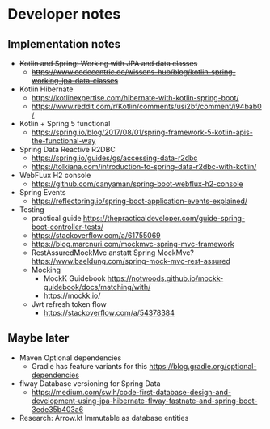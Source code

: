 # Developer notes

## Implementation notes

- ~~Kotlin and Spring: Working with JPA and data classes~~
  - ~~https://www.codecentric.de/wissens-hub/blog/kotlin-spring-working-jpa-data-classes~~
- Kotlin Hibernate
  - https://kotlinexpertise.com/hibernate-with-kotlin-spring-boot/
  - https://www.reddit.com/r/Kotlin/comments/usi2bf/comment/i94bab0/
- Kotlin + Spring 5 functional
  - https://spring.io/blog/2017/08/01/spring-framework-5-kotlin-apis-the-functional-way
- Spring Data Reactive R2DBC
  - https://spring.io/guides/gs/accessing-data-r2dbc
  - https://tolkiana.com/introduction-to-spring-data-r2dbc-with-kotlin/
- WebFLux H2 console
  - https://github.com/canyaman/spring-boot-webflux-h2-console
- Spring Events
  - https://reflectoring.io/spring-boot-application-events-explained/
- Testing
  - practical guide https://thepracticaldeveloper.com/guide-spring-boot-controller-tests/
  - https://stackoverflow.com/a/61755069
  - https://blog.marcnuri.com/mockmvc-spring-mvc-framework
  - RestAssuredMockMvc anstatt Spring MockMvc? https://www.baeldung.com/spring-mock-mvc-rest-assured
  - Mocking
    - MockK Guidebook https://notwoods.github.io/mockk-guidebook/docs/matching/with/
    - https://mockk.io/
  - Jwt refresh token flow
    - https://stackoverflow.com/a/54378384

## Maybe later

- Maven Optional dependencies
  - Gradle has feature variants for this https://blog.gradle.org/optional-dependencies
- flway Database versioning for Spring Data
  - https://medium.com/swlh/code-first-database-design-and-development-using-jpa-hibernate-flway-fastnate-and-spring-boot-3ede35b403a6
- Research: Arrow.kt Immutable as database entities
